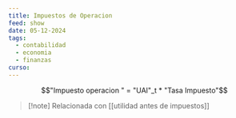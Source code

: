 ```yaml
---
title: Impuestos de Operacion
feed: show
date: 05-12-2024
tags:
  - contabilidad
  - economia
  - finanzas
curso:
---
```

$$"Impuesto operacion " = "UAI"_t * "Tasa Impuesto"$$

>[!note] Relacionada con [[utilidad antes de impuestos]]

